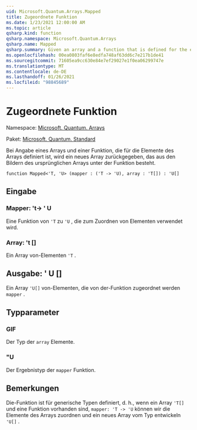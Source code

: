 ```yaml
---
uid: Microsoft.Quantum.Arrays.Mapped
title: Zugeordnete Funktion
ms.date: 1/23/2021 12:00:00 AM
ms.topic: article
qsharp.kind: function
qsharp.namespace: Microsoft.Quantum.Arrays
qsharp.name: Mapped
qsharp.summary: Given an array and a function that is defined for the elements of the array, returns a new array that consists of the images of the original array under the function.
ms.openlocfilehash: 00ea0803faf6e8edfa748af63dd6c7e217b1de41
ms.sourcegitcommit: 71605ea9cc630e84e7ef29027e1f0ea06299747e
ms.translationtype: MT
ms.contentlocale: de-DE
ms.lasthandoff: 01/26/2021
ms.locfileid: "98845689"
---
```

# <a name="mapped-function"></a>Zugeordnete Funktion

Namespace: [Microsoft. Quantum. Arrays](xref:Microsoft.Quantum.Arrays)

Paket: [Microsoft. Quantum. Standard](https://nuget.org/packages/Microsoft.Quantum.Standard)


Bei Angabe eines Arrays und einer Funktion, die für die Elemente des Arrays definiert ist, wird ein neues Array zurückgegeben, das aus den Bildern des ursprünglichen Arrays unter der Funktion besteht.

```qsharp
function Mapped<'T, 'U> (mapper : ('T -> 'U), array : 'T[]) : 'U[]
```


## <a name="input"></a>Eingabe

### <a name="mapper--t---u"></a>Mapper: 't-> ' U

Eine Funktion von `'T` zu `'U` , die zum Zuordnen von Elementen verwendet wird.


### <a name="array--t"></a>Array: 't []

Ein Array von-Elementen `'T` .



## <a name="output--u"></a>Ausgabe: ' U []

Ein Array `'U[]` von-Elementen, die von der-Funktion zugeordnet werden `mapper` .

## <a name="type-parameters"></a>Typparameter

### <a name="t"></a>GIF

Der Typ der `array` Elemente.
### <a name="u"></a>"U

Der Ergebnistyp der `mapper` Funktion.

## <a name="remarks"></a>Bemerkungen

Die-Funktion ist für generische Typen definiert, d. h., wenn ein Array `'T[]` und eine Funktion vorhanden sind, `mapper: 'T -> 'U` können wir die Elemente des Arrays zuordnen und ein neues Array vom Typ entwickeln `'U[]` .